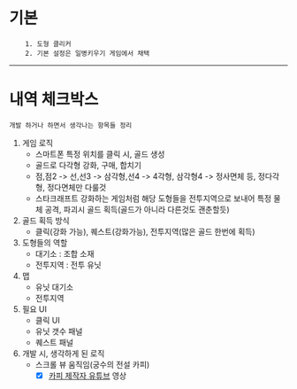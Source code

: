 # 기본
```
    1. 도형 클리커
    2. 기본 설정은 일병키우기 게임에서 채택
```

---
# 내역 체크박스
```
개발 하거나 하면서 생각나는 항목들 정리
```
1. 게임 로직
   - 스마트폰 특정 위치를 클릭 시, 골드 생성
   - 골드로 다각형 강화, 구매, 합치기
   - 점,점2 -> 선,선3 -> 삼각형,선4 -> 4각형, 삼각형4 -> 정사면체 등, 정다각형, 정다면체만 다룰것
   - 스타크래프트 강화하는 게임처럼 해당 도형들을 전투지역으로 보내어 특정 물체 공격, 파괴시 골드 획득(골드가 아니라 다른것도 괜춘할듯)
2. 골드 획득 방식
   - 클릭(강화 가능), 퀘스트(강화가능), 전투지역(많은 골드 한번에 획득)
3. 도형들의 역할
   - 대기소 : 조합 소재
   - 전투지역 : 전투 유닛
4. 맵
   - 유닛 대기소
   - 전투지역
5. 필요 UI
   - 클릭 UI
   - 유닛 갯수 패널
   - 퀘스트 패널
6. 개발 시, 생각하게 된 로직
   - 스크롤 뷰 움직임(궁수의 전설 카피)
     - [x] [카피 제작자 유튜브](https://www.youtube.com/watch?v=K_ujyelRZUA) 영상